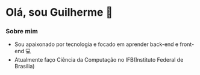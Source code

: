 <h1> Olá, sou Guilherme 👋</h1>


### Sobre mim
- Sou apaixonado por tecnologia e focado em aprender back-end e front-end 💻</br>
- Atualmente faço Ciência da Computação no IFB(Instituto Federal de Brasilia)


<!--
**kadeguilherme/kadeguilherme** is a ✨ _special_ ✨ repository because its `README.md` (this file) appears on your GitHub profile.

Here are some ideas to get you started:

- 🔭 I’m currently working on ...
- 🌱 I’m currently learning ...
- 👯 I’m looking to collaborate on ...
- 🤔 I’m looking for help with ...
- 💬 Ask me about ...
- 📫 How to reach me: ...
- 😄 Pronouns: ...
- ⚡ Fun fact: ...
-->
